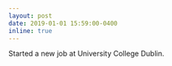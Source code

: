 ```yaml
---
layout: post
date: 2019-01-01 15:59:00-0400
inline: true
---
```


Started a new job at University College Dublin.
